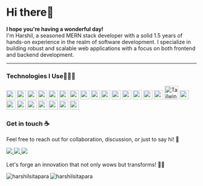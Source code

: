<h1>Hi there👋</h1>

<p><b>I hope you're having a wonderful day!</b></br>I'm Harshil, a seasoned MERN stack developer with a solid 1.5 years of hands-on experience in the realm of software development. I specialize in building robust and scalable web applications with a focus on both frontend and backend development.</p>

<hr/>
<h3>Technologies I Use👨🏻‍💻</h3>
 <p>
    <img src="https://github.com/get-icon/geticon/raw/master/icons/react.svg" width="24px" height="24px" />
    <img src="https://github.com/get-icon/geticon/raw/master/icons/android-icon.svg" width="24px" height="24px" />
    <img src="https://github.com/get-icon/geticon/raw/master/icons/git-icon.svg" width="24px" height="24px" />
    <img src="https://github.com/get-icon/geticon/raw/master/icons/github-icon.svg" width="24px" height="24px" />
    <img src="https://github.com/get-icon/geticon/raw/master/icons/javascript.svg" width="24px" height="24px" />
    <img src="https://github.com/get-icon/geticon/raw/master/icons/linux-tux.svg" width="24px" height="24px" />
    <img src="https://github.com/get-icon/geticon/raw/master/icons/microsoft-windows.svg " width="24px" height="24px" />
          <img src="https://github.com/get-icon/geticon/raw/master/icons/mongodb-icon.svg" width="24px" height="24px" />
          <img src="https://github.com/get-icon/geticon/raw/master/icons/mysql.svg" width="24px" height="24px" />
              <img src="https://github.com/get-icon/geticon/raw/master/icons/express.svg" width="24px" height="24px" />
          <img src="https://github.com/get-icon/geticon/raw/master/icons/nodejs-icon.svg" width="24px" height="24px" />
          <img src="https://github.com/get-icon/geticon/raw/master/icons/npm.svg" width="24px" height="24px" />
            <img src="https://github.com/get-icon/geticon/raw/master/icons/vite.svg" width="24px" height="24px" />
            <img src="https://github.com/get-icon/geticon/raw/master/icons/material-ui.svg" width="24px" height="24px" />
            <img src="https://github.com/get-icon/geticon/raw/master/icons/bootstrap.svg" width="24px" height="24px" />
          <a href="https://tailwindcss.com/" target="_blank" rel="noreferrer"><img src="https://raw.githubusercontent.com/danielcranney/readme-generator/main/public/icons/skills/tailwindcss-colored.svg" width="36" height="36" alt="TailwindCSS" /></a>
    <img src="https://github.com/get-icon/geticon/raw/master/icons/typescript-icon.svg" width="24px" height="24px" />
    <img src="https://github.com/get-icon/geticon/raw/master/icons/firebase.svg" width="24px" height="24px" />
    <img src="https://github.com/get-icon/geticon/raw/master/icons/socket.io.svg" width="24px" height="24px" />
    <img src="https://github.com/get-icon/geticon/raw/master/icons/postman.svg"
 width="24px" height="24px" />
    <img src="https://github.com/get-icon/geticon/raw/master/icons/vercel-logo.svg"
 width="24px" height="24px"/>
    <img src="https://github.com/get-icon/geticon/raw/master/icons/netlify.svg"
 width="24px" height="24px"/>
    <img src="https://github.com/get-icon/geticon/raw/master/icons/asana.svg"
 width="24px" height="24px"/>
    <img src="https://github.com/get-icon/geticon/raw/master/icons/trello.svg"
 width="24px" height="24px"/>
        </p>

<h3>Get in touch ☕ </h3>
<p>Feel free to reach out for collaboration, discussion, or just to say hi! 🌟</p>


 <a align="left" href="https://twitter.com/HarshilSitapara"> <img src="https://img.shields.io/badge/Twitter-%40harshil-green" /> </a>
  <a align="left" href="https://www.linkedin.com/in/harshil-sitapara/"> <img src="https://img.shields.io/badge/Linkedin-%40harshilsitapara-blue" /> </a>
    <a align="left" href="mailto:harshilsitapara4@gmail.com"> <img src="https://img.shields.io/badge/Email-send%20me%20message!-orange" /> </a><br/><br/>
Let's forge an innovation that not only wows but transforms! 🌟🔧
<div  style="display: flex;">
<img align="left" src="https://github-readme-stats.vercel.app/api/top-langs?username=harshil-sitapara&show_icons=true&locale=en&layout=compact" alt="harshilsitapara" />

<img align="center" src="https://github-readme-stats.vercel.app/api?username=harshil-sitapara&show_icons=true&locale=en" alt="harshilsitapara" />
</div>
  

